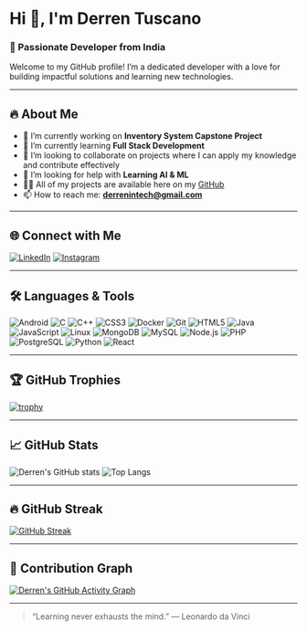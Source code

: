 # Hi 👋, I'm Derren Tuscano

### 🚀 Passionate Developer from India

Welcome to my GitHub profile! I’m a dedicated developer with a love for building impactful solutions and learning new technologies.

---

## 🔥 About Me

- 🔭 I’m currently working on **Inventory System Capstone Project**
- 🌱 I’m currently learning **Full Stack Development**
- 👯 I’m looking to collaborate on projects where I can apply my knowledge and contribute effectively
- 🤝 I’m looking for help with **Learning AI & ML**
- 👨‍💻 All of my projects are available here on my [GitHub](https://github.com/derrentuscano)
- 📫 How to reach me: **derrenintech@gmail.com**

---

## 🌐 Connect with Me

[![LinkedIn](https://img.shields.io/badge/LinkedIn-Derren%20Tuscano-blue?logo=linkedin)](https://www.linkedin.com/in/derrentuscano)
[![Instagram](https://img.shields.io/badge/Instagram-derrentuscano-E4405F?logo=instagram&logoColor=white)](https://instagram.com/derren.tuscano)

---

## 🛠️ Languages & Tools

![Android](https://img.shields.io/badge/-Android-3DDC84?logo=android&logoColor=white)
![C](https://img.shields.io/badge/-C-00599C?logo=c&logoColor=white)
![C++](https://img.shields.io/badge/-C++-00599C?logo=c%2b%2b&logoColor=white)
![CSS3](https://img.shields.io/badge/-CSS3-1572B6?logo=css3)
![Docker](https://img.shields.io/badge/-Docker-2496ED?logo=docker&logoColor=white)
![Git](https://img.shields.io/badge/-Git-F05032?logo=git&logoColor=white)
![HTML5](https://img.shields.io/badge/-HTML5-E34F26?logo=html5&logoColor=white)
![Java](https://img.shields.io/badge/-Java-007396?logo=java&logoColor=white)
![JavaScript](https://img.shields.io/badge/-JavaScript-F7DF1E?logo=javascript&logoColor=black)
![Linux](https://img.shields.io/badge/-Linux-FCC624?logo=linux&logoColor=black)
![MongoDB](https://img.shields.io/badge/-MongoDB-47A248?logo=mongodb&logoColor=white)
![MySQL](https://img.shields.io/badge/-MySQL-4479A1?logo=mysql&logoColor=white)
![Node.js](https://img.shields.io/badge/-Node.js-339933?logo=node.js&logoColor=white)
![PHP](https://img.shields.io/badge/-PHP-777BB4?logo=php&logoColor=white)
![PostgreSQL](https://img.shields.io/badge/-PostgreSQL-336791?logo=postgresql&logoColor=white)
![Python](https://img.shields.io/badge/-Python-3776AB?logo=python&logoColor=white)
![React](https://img.shields.io/badge/-React-61DAFB?logo=react&logoColor=black)

---

## 🏆 GitHub Trophies

[![trophy](https://github-profile-trophy.vercel.app/?username=derrentuscano&theme=gruvbox&margin-w=15&margin-h=15)](https://github.com/ryo-ma/github-profile-trophy)

---

## 📈 GitHub Stats

![Derren's GitHub stats](https://github-readme-stats.vercel.app/api?username=derrentuscano&show_icons=true&theme=github_dark)
![Top Langs](https://github-readme-stats.vercel.app/api/top-langs/?username=derrentuscano&layout=compact&theme=github_dark)

---

## 🔥 GitHub Streak

[![GitHub Streak](https://streak-stats.demolab.com?user=derrentuscano&theme=github-dark-blue&hide_border=true)](https://git.io/streak-stats)

---

## 🌟 Contribution Graph

[![Derren's GitHub Activity Graph](https://github-readme-activity-graph.vercel.app/graph?username=derrentuscano&theme=github-compact)](https://github.com/ashutosh00710/github-readme-activity-graph)

---

> “Learning never exhausts the mind.” — Leonardo da Vinci
